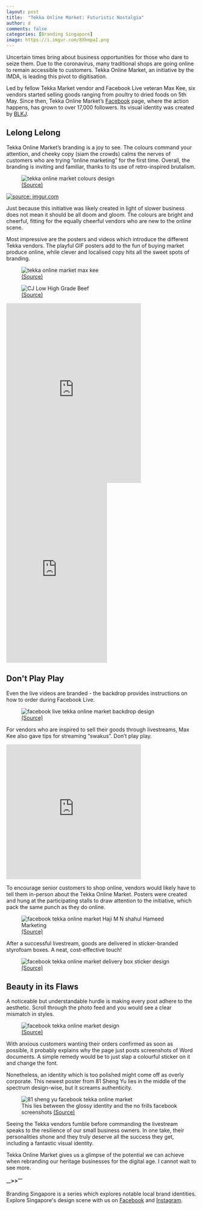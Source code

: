 ```yaml
---
layout: post
title:  "Tekka Online Market: Futuristic Nostalgia"
author: d
comments: false
categories: [Branding Singapore]
image: https://i.imgur.com/8XhmpaI.png
---
```

Uncertain times bring about business opportunities for those who dare to seize them. Due to the coronavirus, many traditional shops are going online to remain accessible to customers. Tekka Online Market, an initiative by the IMDA, is leading this pivot to digitisation. 

Led by fellow Tekka Market vendor and Facebook Live veteran Max Kee, six vendors started selling goods ranging from poultry to dried foods on 5th May. Since then, Tekka Online Market’s <a href="https://www.facebook.com/pg/TekkaOnlineMarket/">Facebook</a> page, where the action happens, has grown to over 17,000 followers. Its visual identity was created by <a href="https://www.blkj.agency/">BLKJ</a>. 

<h2>Lelong Lelong</h2>
Tekka Online Market’s branding is a joy to see. The colours command your attention, and cheeky copy (siam the crowds) calms the nerves of customers who are trying “online marketing” for the first time. Overall, the branding is inviting and familiar, thanks to its use of retro-inspired brutalism. 

<figure>
<img src="https://i.imgur.com/XguM5pq.png" alt="tekka online market colours design" />
<figcaption><a href="https://www.facebook.com/pg/TekkaOnlineMarket/photos">(Source)</a></figcaption>
</figure>

<a href="https://imgur.com/XguM5pq"><img src="https://i.imgur.com/XguM5pq.png" title="source: imgur.com" /></a>

Just because this initiative was likely created in light of slower business does not mean it should be all doom and gloom. The colours are bright and cheerful, fitting for the equally cheerful vendors who are new to the online scene. 

Most impressive are the posters and videos which introduce the different Tekka vendors. The playful GIF posters add to the fun of buying market produce online, while clever and localised copy hits all the sweet spots of branding.

<figure>
<img src="https://i.imgur.com/5iXusrS.gif" alt="tekka online market max kee" />
<figcaption><a href="https://www.tekkaonlinemarket.sg/">(Source)</a></figcaption>
</figure>

<figure>
<img src="https://i.imgur.com/nSJlCNr.gif" alt="CJ Low High Grade Beef" />
<figcaption><a href="https://www.tekkaonlinemarket.sg/">(Source)</a></figcaption>
</figure>

<iframe src="https://www.facebook.com/plugins/video.php?href=https%3A%2F%2Fwww.facebook.com%2FTekkaOnlineMarket%2Fvideos%2F239085013849910%2F&show_text=0&width=357" width="357" height="476" style="border:none;overflow:hidden" scrolling="no" frameborder="0" allowTransparency="true" allowFullScreen="true"></iframe>

<iframe src="https://www.facebook.com/plugins/video.php?href=https%3A%2F%2Fwww.facebook.com%2FTekkaOnlineMarket%2Fvideos%2F832678883906696%2F&show_text=0&width=267" width="267" height="476" style="border:none;overflow:hidden" scrolling="no" frameborder="0" allowTransparency="true" allowFullScreen="true"></iframe>

<h2>Don't Play Play</h2>
Even the live videos are branded - the backdrop provides instructions on how to order during Facebook Live.

<figure>
<img src="https://i.imgur.com/Rptjivg.jpg" alt="facebook live tekka online market backdrop design" />
<figcaption><a href="https://www.facebook.com/TekkaOnlineMarket/photos/a.110316850670884/119763429726226/">(Source)</a></figcaption>
</figure>

For vendors who are inspired to sell their goods through livestreams, Max Kee also gave tips for streaming “swakus”. Don’t play play.

<iframe src="https://www.facebook.com/plugins/video.php?href=https%3A%2F%2Fwww.facebook.com%2FTekkaOnlineMarket%2Fvideos%2F3286061001412688%2F&show_text=0&width=357" width="357" height="357" style="border:none;overflow:hidden" scrolling="no" frameborder="0" allowTransparency="true" allowFullScreen="true"></iframe>

To encourage senior customers to shop online, vendors would likely have to tell them in-person about the Tekka Online Market. Posters were created and hung at the participating stalls to draw attention to the initiative, which pack the same punch as they do online.

<figure>
<img src="https://i.imgur.com/2AgZwjX.jpg" alt="facebook tekka online market Haji M N shahul Hameed Marketing" />
<figcaption><a href="https://www.facebook.com/TekkaOnlineMarket/photos/a.110316850670884/119763649726204/">(Source)</a></figcaption>
</figure>

After a successful livestream, goods are delivered in sticker-branded styrofoam boxes. A neat, cost-effective touch!

<figure>
<img src="https://i.imgur.com/HdiXB96.jpg" alt="facebook tekka online market delivery box sticker design" />
<figcaption><a href="https://www.facebook.com/TekkaOnlineMarket/photos/a.110316844004218/110821590620410/">(Source)</a></figcaption>
</figure>

<h2>Beauty in its Flaws</h2>
A noticeable but understandable hurdle is making every post adhere to the aesthetic. Scroll through the photo feed and you would see a clear mismatch in styles.

<figure>
<img src="https://i.imgur.com/pjTvmC6.png" alt="facebook tekka online market design" />
<figcaption><a href="https://www.facebook.com/TekkaOnlineMarket/photos/">(Source)</a></figcaption>
</figure>

With anxious customers wanting their orders confirmed as soon as possible, it probably explains why the page just posts screenshots of Word documents. A simple remedy would be to just slap a colourful sticker on it and change the font.

Nonetheless, an identity which is too polished might come off as overly corporate. This newest poster from 81 Sheng Yu lies in the middle of the spectrum design-wise, but it screams authenticity.

<figure>
<img src="https://i.imgur.com/rc1dpDC.jpg" alt="81 sheng yu facebook tekka online market" />
<figcaption>This lies between the glossy identity and the no frills facebook screenshots <a href="https://www.facebook.com/81ShengYu/photos/a.123445462689219/127165412317224/">(Source)</a></figcaption>
</figure>

Seeing the Tekka vendors fumble before commanding the livestream speaks to the resilience of our small business owners. In one take, their personalities shone and they truly deserve all the success they get, including a fantastic visual identity.

Tekka Online Market gives us a glimpse of the potential we can achieve when rebranding our heritage businesses for the digital age. I cannot wait to see more.

<strong><sub>—</sub>><sub></sub>><sup>—</sup></strong>

Branding Singapore is a series which explores notable local brand identities. Explore Singapore's design scene with us on <a href="https://www.facebook.com/designinsingapore/">Facebook</a> and <a href="https://www.instagram.com/designinsingapore/">Instagram</a>. 
